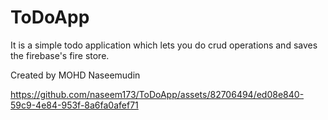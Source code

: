 # ToDoApp

It is a simple todo application which lets you do crud operations and saves the firebase's fire store.


Created by MOHD Naseemudin

https://github.com/naseem173/ToDoApp/assets/82706494/ed08e840-59c9-4e84-953f-8a6fa0afef71

